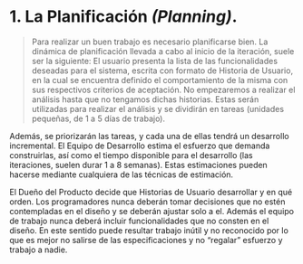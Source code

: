 # 1. La Planificación _(Planning)_.

>Para realizar un buen trabajo es necesario planificarse bien. La dinámica de planificación llevada a cabo al inicio de la iteración, suele ser la siguiente: El usuario presenta la lista de las funcionalidades deseadas para el sistema, escrita con formato de Historia de Usuario, en la cual se encuentra definido el comportamiento de la misma con sus respectivos criterios de aceptación. No empezaremos a realizar el análisis hasta que no tengamos dichas historias. Estas serán utilizadas para realizar el análisis y se dividirán en tareas (unidades pequeñas, de 1 a 5 días de trabajo).

Además, se priorizarán las tareas, y cada una de ellas tendrá un desarrollo incremental. El Equipo de Desarrollo estima el esfuerzo que demanda construirlas, así como el tiempo disponible para el desarrollo (las iteraciones, suelen durar 1 a 8 semanas). Estas estimaciones pueden hacerse mediante cualquiera de las técnicas de estimación.

El Dueño del Producto decide que Historias de Usuario desarrollar y en qué orden. Los programadores nunca deberán tomar decisiones que no estén
contempladas en el diseño y se deberán ajustar solo a el. Además el equipo de trabajo nunca deberá incluir funcionalidades que no consten en el diseño. En este sentido puede resultar trabajo inútil y no reconocido por lo que es mejor no salirse de las especificaciones y no “regalar” esfuerzo y trabajo a nadie.
